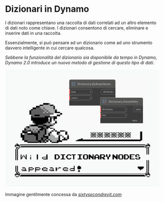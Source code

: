 # Dizionari in Dynamo

I dizionari rappresentano una raccolta di dati correlati ad un altro elemento di dati noto come chiave. I dizionari consentono di cercare, eliminare e inserire dati in una raccolta.

Essenzialmente, si può pensare ad un dizionario come ad uno strumento davvero intelligente in cui cercare qualcosa.

_Sebbene la funzionalità del dizionario sia disponibile da tempo in Dynamo, Dynamo 2.0 introduce un nuovo metodo di gestione di questo tipo di dati._

![](../images/5-5/wildDictionary.png)

Immagine gentilmente concessa da [_sixtysecondrevit.com_](http://sixtysecondrevit.com/2018-01-22-new-dictionary-nodes-in-dynamobim-daily-build/)
